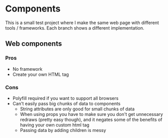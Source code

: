 # Components
This is a small test project where I make the same web page with different tools / frameworks. Each branch shows a different implementation.

## Web components
### Pros
- No framework
- Create your own HTML tag
### Cons
- Polyfill required if you want to support all browsers
- Can't easily pass big chunks of data to components
	- String attributes are only good for small chunks of data
	- When using props you have to make sure you don't get unnecessary redraws (pretty easy though), and it negates some of the benefits of having your own custom html tag
	- Passing data by adding children is messy

